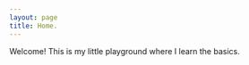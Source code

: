 ```yaml
---
layout: page
title: Home.
---
```


Welcome! This is my little playground where I learn the basics.

